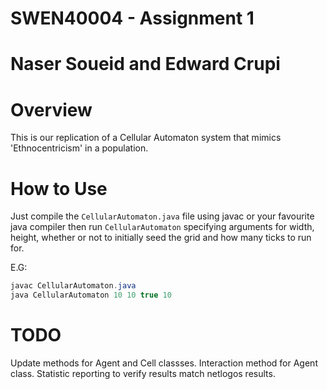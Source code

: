 # SWEN40004 - Assignment 1
# Naser Soueid and Edward Crupi

# Overview
This is our replication of a Cellular Automaton system that mimics 'Ethnocentricism' in a population.

# How to Use
Just compile the `CellularAutomaton.java` file using javac or your favourite java compiler then run `CellularAutomaton` specifying arguments for width, height, whether or not to initially seed the grid and how many ticks to run for.

E.G:

```java
javac CellularAutomaton.java
java CellularAutomaton 10 10 true 10
```

# TODO
Update methods for Agent and Cell classses. Interaction method for Agent class. Statistic reporting to verify results match netlogos results.
